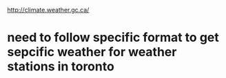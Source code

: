 http://climate.weather.gc.ca/
# need to follow specific format to get sepcific weather for weather stations in toronto
